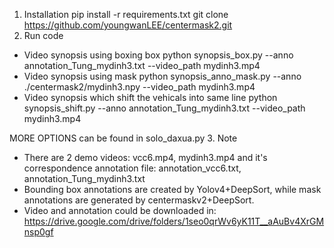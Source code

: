1. Installation
pip install -r requirements.txt
git clone https://github.com/youngwanLEE/centermask2.git
2. Run code
- Video synopsis using boxing box
python synopsis_box.py --anno annotation_Tung_mydinh3.txt --video_path mydinh3.mp4
- Video synopsis using mask
python synopsis_anno_mask.py --anno ./centermask2/mydinh3.npy --video_path mydinh3.mp4
- Video synopsis which shift the vehicals into same line
python synopsis_shift.py --anno annotation_Tung_mydinh3.txt --video_path mydinh3.mp4

MORE OPTIONS can be found in solo_daxua.py
3. Note
- There are 2 demo videos: vcc6.mp4, mydinh3.mp4 and it's correspondence annotation file: annotation_vcc6.txt, annotation_Tung_mydinh3.txt
- Bounding box annotations are created by Yolov4+DeepSort, while mask annotations are generated by centermaskv2+DeepSort.
- Video and annotation could be downloaded in: https://drive.google.com/drive/folders/1seo0qrWv6yK11T__aAuBv4XrGMnsp0gf